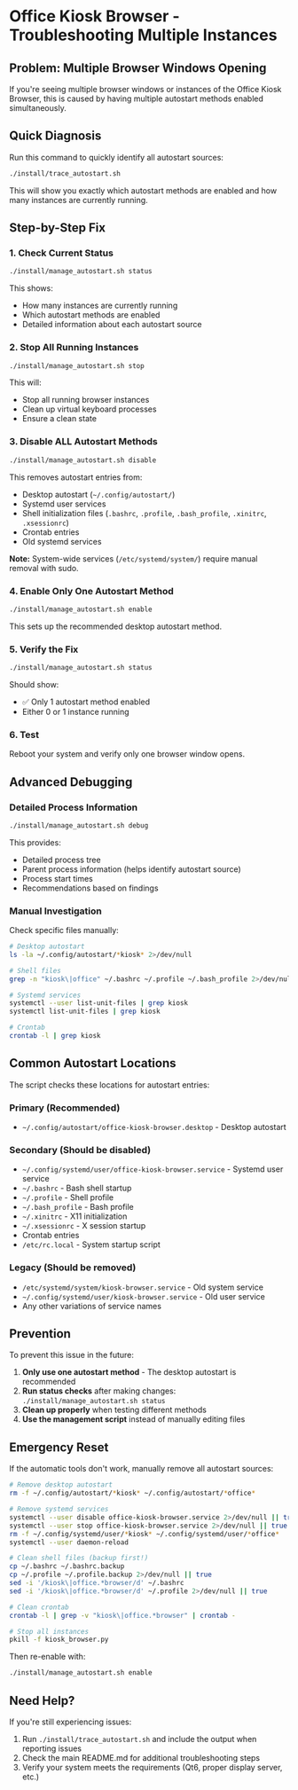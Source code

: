 # Office Kiosk Browser - Troubleshooting Multiple Instances

## Problem: Multiple Browser Windows Opening

If you're seeing multiple browser windows or instances of the Office Kiosk Browser, this is caused by having multiple autostart methods enabled simultaneously.

## Quick Diagnosis

Run this command to quickly identify all autostart sources:

```bash
./install/trace_autostart.sh
```

This will show you exactly which autostart methods are enabled and how many instances are currently running.

## Step-by-Step Fix

### 1. Check Current Status
```bash
./install/manage_autostart.sh status
```

This shows:
- How many instances are currently running
- Which autostart methods are enabled
- Detailed information about each autostart source

### 2. Stop All Running Instances
```bash
./install/manage_autostart.sh stop
```

This will:
- Stop all running browser instances
- Clean up virtual keyboard processes
- Ensure a clean state

### 3. Disable ALL Autostart Methods
```bash
./install/manage_autostart.sh disable
```

This removes autostart entries from:
- Desktop autostart (`~/.config/autostart/`)
- Systemd user services
- Shell initialization files (`.bashrc`, `.profile`, `.bash_profile`, `.xinitrc`, `.xsessionrc`)
- Crontab entries
- Old systemd services

**Note:** System-wide services (`/etc/systemd/system/`) require manual removal with sudo.

### 4. Enable Only One Autostart Method
```bash
./install/manage_autostart.sh enable
```

This sets up the recommended desktop autostart method.

### 5. Verify the Fix
```bash
./install/manage_autostart.sh status
```

Should show:
- ✅ Only 1 autostart method enabled
- Either 0 or 1 instance running

### 6. Test
Reboot your system and verify only one browser window opens.

## Advanced Debugging

### Detailed Process Information
```bash
./install/manage_autostart.sh debug
```

This provides:
- Detailed process tree
- Parent process information (helps identify autostart source)
- Process start times
- Recommendations based on findings

### Manual Investigation

Check specific files manually:

```bash
# Desktop autostart
ls -la ~/.config/autostart/*kiosk* 2>/dev/null

# Shell files
grep -n "kiosk\|office" ~/.bashrc ~/.profile ~/.bash_profile 2>/dev/null

# Systemd services
systemctl --user list-unit-files | grep kiosk
systemctl list-unit-files | grep kiosk

# Crontab
crontab -l | grep kiosk
```

## Common Autostart Locations

The script checks these locations for autostart entries:

### Primary (Recommended)
- `~/.config/autostart/office-kiosk-browser.desktop` - Desktop autostart

### Secondary (Should be disabled)
- `~/.config/systemd/user/office-kiosk-browser.service` - Systemd user service
- `~/.bashrc` - Bash shell startup
- `~/.profile` - Shell profile
- `~/.bash_profile` - Bash profile
- `~/.xinitrc` - X11 initialization
- `~/.xsessionrc` - X session startup
- Crontab entries
- `/etc/rc.local` - System startup script

### Legacy (Should be removed)
- `/etc/systemd/system/kiosk-browser.service` - Old system service
- `~/.config/systemd/user/kiosk-browser.service` - Old user service
- Any other variations of service names

## Prevention

To prevent this issue in the future:

1. **Only use one autostart method** - The desktop autostart is recommended
2. **Run status checks** after making changes: `./install/manage_autostart.sh status`
3. **Clean up properly** when testing different methods
4. **Use the management script** instead of manually editing files

## Emergency Reset

If the automatic tools don't work, manually remove all autostart sources:

```bash
# Remove desktop autostart
rm -f ~/.config/autostart/*kiosk* ~/.config/autostart/*office*

# Remove systemd services
systemctl --user disable office-kiosk-browser.service 2>/dev/null || true
systemctl --user stop office-kiosk-browser.service 2>/dev/null || true
rm -f ~/.config/systemd/user/*kiosk* ~/.config/systemd/user/*office*
systemctl --user daemon-reload

# Clean shell files (backup first!)
cp ~/.bashrc ~/.bashrc.backup
cp ~/.profile ~/.profile.backup 2>/dev/null || true
sed -i '/kiosk\|office.*browser/d' ~/.bashrc
sed -i '/kiosk\|office.*browser/d' ~/.profile 2>/dev/null || true

# Clean crontab
crontab -l | grep -v "kiosk\|office.*browser" | crontab -

# Stop all instances
pkill -f kiosk_browser.py
```

Then re-enable with:
```bash
./install/manage_autostart.sh enable
```

## Need Help?

If you're still experiencing issues:

1. Run `./install/trace_autostart.sh` and include the output when reporting issues
2. Check the main README.md for additional troubleshooting steps
3. Verify your system meets the requirements (Qt6, proper display server, etc.)
